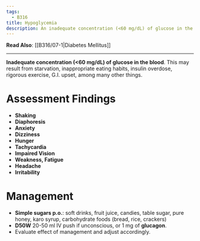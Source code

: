 ```yaml
---
tags:
  - B316
title: Hypoglycemia
description: An inadequate concentration (<60 mg/dL) of glucose in the blood.
---
```

**Read Also**: [[B316/07-1|Diabetes Mellitus]]
___
**Inadequate concentration (<60 mg/dL) of glucose in the blood**. This may result from starvation, inappropriate eating habits, insulin overdose, rigorous exercise, G.I. upset, among many other things.
# Assessment Findings
- **Shaking**
- **Diaphoresis**
- **Anxiety**
- **Dizziness**
- **Hunger**
- **Tachycardia**
- **Impaired Vision**
- **Weakness, Fatigue**
- **Headache**
- **Irritability**
# Management
- **Simple sugars p.o.**: soft drinks, fruit juice, candies, table sugar, pure honey, karo syrup, carbohydrate foods (bread, rice, crackers)
- **D50W** 20-50 ml IV push if unconscious, or 1 mg of **glucagon**.
- Evaluate effect of management and adjust accordingly.